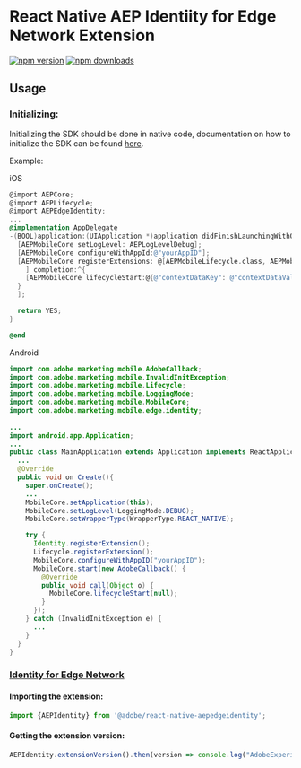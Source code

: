 
# React Native AEP Identiity for Edge Network Extension

[![npm version](https://badge.fury.io/js/%40adobe%2Freact-native-aepedgeidentity.svg)](https://www.npmjs.com/package/@adobe/react-native-aepedgeidentity) 
[![npm downloads](https://img.shields.io/npm/dm/@adobe/react-native-aepedgeidentity)](https://www.npmjs.com/package/@adobe/react-native-aepedgeidentity)

## Usage

### Initializing:

Initializing the SDK should be done in native code, documentation on how to initialize the SDK can be found [here](https://github.com/adobe/aepsdk-react-native#initializing).

Example:

iOS
```objectivec
@import AEPCore;
@import AEPLifecycle;
@import AEPEdgeIdentity;
...
@implementation AppDelegate
-(BOOL)application:(UIApplication *)application didFinishLaunchingWithOptions:(NSDictionary *)launchOptions {
  [AEPMobileCore setLogLevel: AEPLogLevelDebug];
  [AEPMobileCore configureWithAppId:@"yourAppID"];
  [AEPMobileCore registerExtensions: @[AEPMobileLifecycle.class, AEPMobileEdgeIdentity.class
    ] completion:^{
    [AEPMobileCore lifecycleStart:@{@"contextDataKey": @"contextDataVal"}];
  }
  ];

  return YES;
}

@end
```

Android
```java
import com.adobe.marketing.mobile.AdobeCallback;
import com.adobe.marketing.mobile.InvalidInitException;
import com.adobe.marketing.mobile.Lifecycle;
import com.adobe.marketing.mobile.LoggingMode;
import com.adobe.marketing.mobile.MobileCore;
import com.adobe.marketing.mobile.edge.identity;
  
...
import android.app.Application;
...
public class MainApplication extends Application implements ReactApplication {
  ...
  @Override
  public void on Create(){
    super.onCreate();
    ...
    MobileCore.setApplication(this);
    MobileCore.setLogLevel(LoggingMode.DEBUG);
    MobileCore.setWrapperType(WrapperType.REACT_NATIVE);

    try {
      Identity.registerExtension();
      Lifecycle.registerExtension();
      MobileCore.configureWithAppID("yourAppID");
      MobileCore.start(new AdobeCallback() {
        @Override
        public void call(Object o) {
          MobileCore.lifecycleStart(null);
        }
      });
    } catch (InvalidInitException e) {
      ...
    }
  }
}     
```
### [Identity for Edge Network](https://aep-sdks.gitbook.io/docs/foundation-extensions/identity-for-edge-network)

#### Importing the extension:
```javascript
import {AEPIdentity} from '@adobe/react-native-aepedgeidentity';
```

#### Getting the extension version:

```javascript
AEPIdentity.extensionVersion().then(version => console.log("AdobeExperienceSDK: AEPEdgeIdentity version: " + version));
```
